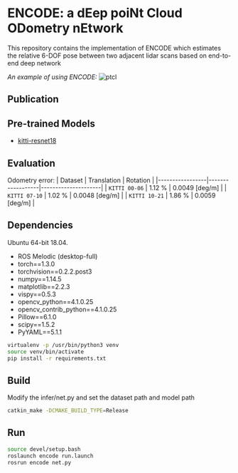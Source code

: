 # ENCODE: a dEep poiNt Cloud ODometry nEtwork

This repository contains the implementation of ENCODE which estimates the relative 6-DOF pose between two adjacent lidar scans based on end-to-end deep network

_An example of using ENCODE:_
![ptcl](./images/encode.gif)

## Publication

## Pre-trained Models

- [kitti-resnet18](https://drive.google.com/file/d/1nobeoluR9XjWoHrb_1jo9iMolX9ofLN1/view?usp=sharing)

## Evaluation

Odometry error:
| Dataset         | Translation      | Rotation            |
|-----------------|------------------|---------------------|
| `KITTI 00-06`   | 1.12 %           | 0.0049 [deg/m]      |
| `KITTI 07-10`   | 1.02 %           | 0.0048 [deg/m]      |
| `KITTI 10-21`   | 1.86 %           | 0.0059 [deg/m]      |

## Dependencies

Ubuntu 64-bit 18.04.

* ROS Melodic (desktop-full)
* torch==1.3.0
* torchvision==0.2.2.post3
* numpy==1.14.5
* matplotlib==2.2.3
* vispy==0.5.3
* opencv_python==4.1.0.25
* opencv_contrib_python==4.1.0.25
* Pillow==6.1.0
* scipy==1.5.2
* PyYAML==5.1.1

```bash
virtualenv -p /usr/bin/python3 venv
source venv/bin/activate
pip install -r requirements.txt
```

## Build
Modify the infer/net.py and set the dataset path and model path
```bash
catkin_make -DCMAKE_BUILD_TYPE=Release
```
## Run

```bash
source devel/setup.bash
roslaunch encode run.launch
rosrun encode net.py
```